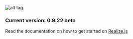 ![alt tag](https://working-minds.github.io/realizejs/assets/img/content/realizejs.png)

### Current version: 0.9.22 beta

Read the documentation on how to get started on [Realize.js](https://working-minds.github.io/realizejs/en)
